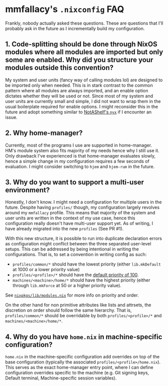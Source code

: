 # mmfallacy's `.nixconfig` FAQ

Frankly, nobody actually asked these questions. These are questions that I'll probably ask in the future as I incrementally build my configuration.

## 1. Code-splitting should be done through NixOS modules where all modules are imported but only some are enabled. Why did you structure your modules outside this convention?

My system and user units (fancy way of calling modules lol) are designed to be imported only when needed. This is in stark contrast to the common pattern where all modules are always imported, and an enable option dictates whether they will be used or not. Since most of my system and user units are currently small and simple, I did not want to wrap them in the usual boilerplate required for enable options. I might reconsider this in the future and adopt something similar to [NotAShelf's `nyx`](https://github.com/notashelf/nyx) if I encounter an issue.

## 2. Why home-manager?

Currently, most of the programs I use are supported in home-manager. HM's module system also fits majority of my needs hence why I still use it. Only drawback I've experienced is that home-manager evaluates slowly, hence a simple change in my configuration requires a few seconds of evaluation. I might consider switching to `hjem` and `hjem-rum` in the future.

## 3. Why do you want to support a multi-user environment?

Honestly, I don't know. I might need a configuration for multiple users in the future. Despite having `profiles/` though, my configuration largely revolves around my `mmfallacy` profile. This means that majority of the system and user units are written in the context of my use case, hence this configuration really doesn't have multi-user support yet. As of writing, I have already migrated into the new `profiles` (See PR #1).

With this new structure, it is possible to run into duplicate declaration errors as configuration might conflict between the three separated user-level setups. This can be addressed by being intentional in writing the configurations. That is, to set a convention in writing config as such:

- `profiles/common/*` should have the lowest priority (either `lib.mkDefault` at 1000 or a lower priority value)
- `profiles/<profile>/*` should have the [default priority of 100](https://github.com/NixOS/nixpkgs/blob/f8b8860d1bbd654706ae21017bd8da694614c440/lib/modules.nix#L1375C29-L1375C30).
- `machines/<machine>/home/*` should have the highest priority (either through `lib.mkForce` at 50 or a higher priority value).

See [`nixpkgs/lib/modules.nix`](https://github.com/NixOS/nixpkgs/blob/f8b8860d1bbd654706ae21017bd8da694614c440/lib/modules.nix#L1373) for more info on priority and order.

On the other hand for non primitive attributes like lists and attrsets, the discretion on order should follow the same hierarchy. That is, `profiles/common/*` should be overridable by both `profiles/<profile>/*` and `machines/<machine>/home/*`.

## 4. Why do you have `home.nix` in machine-specific configuration?

`home.nix` in the machine-specific configuration add overrides on top of the base configuration (typically the associated `profiles/<profile>/home.nix`). This serves as the exact home-manager entry point, where I can define configuration overrides specific to the machine (e.g. Git signing keys, Default terminal, Machine-specific session variables).
